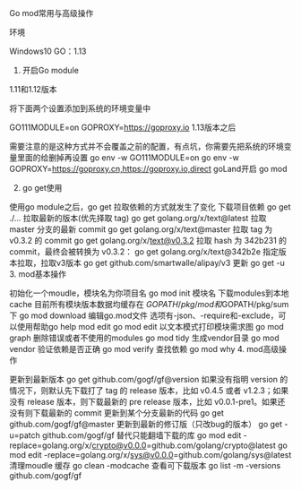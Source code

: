 Go mod常用与高级操作

环境

Windows10
GO：1.13
1. 开启Go module

1.11和1.12版本

将下面两个设置添加到系统的环境变量中

GO111MODULE=on
GOPROXY=https://goproxy.io
1.13版本之后

需要注意的是这种方式并不会覆盖之前的配置，有点坑，你需要先把系统的环境变量里面的给删掉再设置
go env -w GO111MODULE=on
go env -w GOPROXY=https://goproxy.cn,https://goproxy.io,direct
goLand开启 go mod


2. go get使用

使用go module之后，go get 拉取依赖的方式就发生了变化
下载项目依赖
go get ./...
拉取最新的版本(优先择取 tag)
go get golang.org/x/text@latest
拉取 master 分支的最新 commit
go get golang.org/x/text@master
拉取 tag 为 v0.3.2 的 commit
go get golang.org/x/text@v0.3.2
拉取 hash 为 342b231 的 commit，最终会被转换为 v0.3.2：
go get golang.org/x/text@342b2e
指定版本拉取，拉取v3版本
go get github.com/smartwalle/alipay/v3
更新
go get -u
3. mod基本操作

初始化一个moudle，模块名为你项目名
go mod init 模块名
下载modules到本地cache
目前所有模块版本数据均缓存在 $GOPATH/pkg/mod和 ​$GOPATH/pkg/sum 下
go mod download
编辑go.mod文件 选项有-json、-require和-exclude，可以使用帮助go help mod edit
go mod edit
以文本模式打印模块需求图
go mod graph
删除错误或者不使用的modules
go mod tidy
生成vendor目录
go mod vendor
验证依赖是否正确
go mod verify
查找依赖
go mod why
4. mod高级操作

更新到最新版本
go get github.com/gogf/gf@version
如果没有指明 version 的情况下，则默认先下载打了 tag 的 release 版本，比如 v0.4.5 或者 v1.2.3；如果没有 release 版本，则下载最新的 pre release 版本，比如 v0.0.1-pre1。如果还没有则下载最新的 commit
更新到某个分支最新的代码
go get github.com/gogf/gf@master
更新到最新的修订版（只改bug的版本）
go get -u=patch github.com/gogf/gf
替代只能翻墙下载的库
go mod edit -replace=golang.org/x/crypto@v0.0.0=github.com/golang/crypto@latest
go mod edit -replace=golang.org/x/sys@v0.0.0=github.com/golang/sys@latest
清理moudle 缓存
go clean -modcache
查看可下载版本
go list -m -versions github.com/gogf/gf